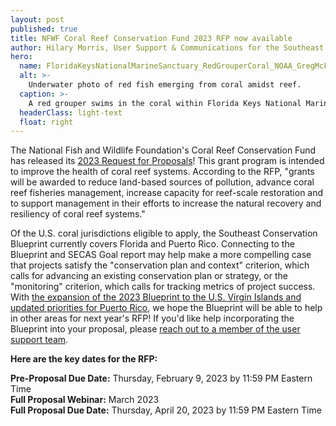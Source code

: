 ```yaml
---
layout: post
published: true
title: NFWF Coral Reef Conservation Fund 2023 RFP now available
author: Hilary Morris, User Support & Communications for the Southeast Blueprint
hero:
  name: FloridaKeysNationalMarineSanctuary_RedGrouperCoral_NOAA_GregMcFall.jpg
  alt: >-
    Underwater photo of red fish emerging from coral amidst reef.
  caption: >-
    A red grouper swims in the coral within Florida Keys National Marine Sanctuary. <a href="https://www.flickr.com/photos/onms/49123997176/in/photolist-2hQVjUy">Photo</a> by Greg McFall/NOAA, <a href="https://creativecommons.org/licenses/by/2.0/">CC BY 2.0</a>.
  headerClass: light-text
  float: right
---
```

The National Fish and Wildlife Foundation's Coral Reef Conservation Fund has released its [2023 Request for Proposals](https://www.nfwf.org/programs/coral-reefs/coral-reef-conservation-fund-2023-request-proposals)! This grant program is intended to improve the health of coral reef systems. According to the RFP, "grants will be awarded to reduce land-based sources of pollution, advance coral reef fisheries management, increase capacity for reef-scale restoration and to support management in their efforts to increase the natural recovery and resiliency of coral reef systems."<!--more-->

Of the U.S. coral jurisdictions eligible to apply, the Southeast Conservation Blueprint currently covers Florida and Puerto Rico. Connecting to the Blueprint and SECAS Goal report may help make a more compelling case that projects satisfy the "conservation plan and context" criterion, which calls for advancing an existing conservation plan or strategy, or the "monitoring" criterion, which calls for tracking metrics of project success. With [the expansion of the 2023 Blueprint to the U.S. Virgin Islands and updated priorities for Puerto Rico](https://secassoutheast.org/2022/11/15/The-plan-for-the-2023-Southeast-Conservation-Blueprint.html), we hope the Blueprint will be able to help in other areas for next year's RFP! If you'd like help incorporating the Blueprint into your proposal, please [reach out to a member of the user support team](https://secassoutheast.org/staff).

**Here are the key dates for the RFP:**  
  
**Pre-Proposal Due Date:** Thursday, February 9, 2023 by 11:59 PM Eastern Time  
**Full Proposal Webinar:** March 2023  
**Full Proposal Due Date:** Thursday, April 20, 2023 by 11:59 PM Eastern Time  
